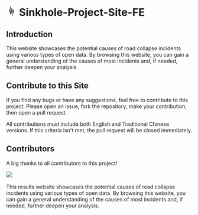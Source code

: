 # <img src='src/assets/TUIC.svg' height='28'> Sinkhole-Project-Site-FE

## Introduction

This website showcases the potential causes of road collapse incidents using various types of open data. By browsing this website, you can gain a general understanding of the causes of most incidents and, if needed, further deepen your analysis.

## Contribute to this Site

If you find any bugs or have any suggestions, feel free to contribute to this project. Please open an issue, fork the repository, make your contribution, then open a pull request.

All contributions must include both English and Traditional Chinese versions. If this criteria isn't met, the pull request will be closed immediately.

## Contributors

A big thanks to all contributors to this project!

<a href="https://github.com/tpe-doit/Taipei-City-Dashboard-Documentation/graphs/contributors">
  <img src="https://contrib.rocks/image?repo=igorho2000/Sinkhole-Project-Site-FE" />
</a>

This results website showcases the potential causes of road collapse incidents using various types of open data. By browsing this website, you can gain a general understanding of the causes of most incidents and, if needed, further deepen your analysis.